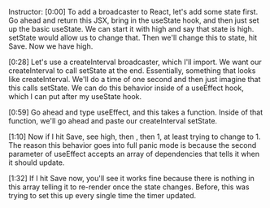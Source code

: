 Instructor: [0:00] To add a broadcaster to React, let's add some state first. Go ahead and return this JSX, bring in the useState hook, and then just set up the basic useState. We can start it with high and say that state is high. setState would allow us to change that. Then we'll change this to state, hit Save. Now we have high.

[0:28] Let's use a createInterval broadcaster, which I'll import. We want our createInterval to call setState at the end. Essentially, something that looks like createInterval. We'll do a time of one second and then just imagine that this calls setState. We can do this behavior inside of a useEffect hook, which I can put after my useState hook.

[0:59] Go ahead and type useEffect, and this takes a function. Inside of that function, we'll go ahead and paste our createInterval setState.

[1:10] Now if I hit Save, see high, then , then 1, at least trying to change to 1. The reason this behavior goes into full panic mode is because the second parameter of useEffect accepts an array of dependencies that tells it when it should update.

[1:32] If I hit Save now, you'll see it works fine because there is nothing in this array telling it to re-render once the state changes. Before, this was trying to set this up every single time the timer updated.
